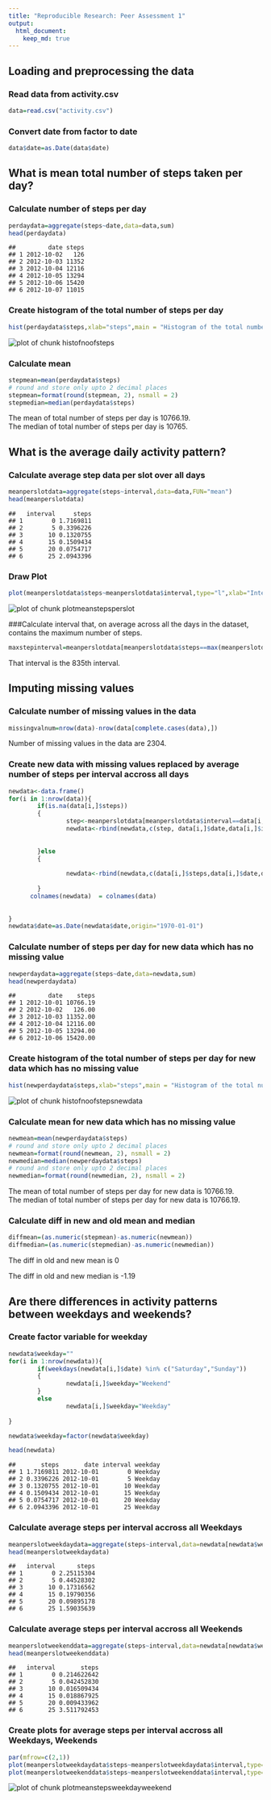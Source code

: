 ```yaml
---
title: "Reproducible Research: Peer Assessment 1"
output: 
  html_document:
    keep_md: true
---
```



## Loading and preprocessing the data
### Read data from activity.csv

```r
data=read.csv("activity.csv")
```
### Convert date from factor to date

```r
data$date=as.Date(data$date)
```

## What is mean total number of steps taken per day?
### Calculate number of steps per day

```r
perdaydata=aggregate(steps~date,data=data,sum)
head(perdaydata)
```

```
##         date steps
## 1 2012-10-02   126
## 2 2012-10-03 11352
## 3 2012-10-04 12116
## 4 2012-10-05 13294
## 5 2012-10-06 15420
## 6 2012-10-07 11015
```
### Create histogram of the total number of steps per day

```r
hist(perdaydata$steps,xlab="steps",main = "Histogram of the total number of steps per day",ylim = c(0,40))
```

![plot of chunk histofnoofsteps](figure/histofnoofsteps-1.png) 

### Calculate mean

```r
stepmean=mean(perdaydata$steps)
# round and store only upto 2 decimal places
stepmean=format(round(stepmean, 2), nsmall = 2)
stepmedian=median(perdaydata$steps)
```

The mean of total number of steps per day is 10766.19.  
The median of total number of steps per day is 10765.  

## What is the average daily activity pattern?

### Calculate average step data per slot over all days

```r
meanperslotdata=aggregate(steps~interval,data=data,FUN="mean")
head(meanperslotdata)
```

```
##   interval     steps
## 1        0 1.7169811
## 2        5 0.3396226
## 3       10 0.1320755
## 4       15 0.1509434
## 5       20 0.0754717
## 6       25 2.0943396
```

### Draw Plot


```r
plot(meanperslotdata$steps~meanperslotdata$interval,type="l",xlab="Intervals",ylab="Steps",main="Average no. of steps per interval",col="blue")
```

![plot of chunk plotmeanstepsperslot](figure/plotmeanstepsperslot-1.png) 

###Calculate interval that, on average across all the days in the dataset, contains the maximum number of steps.

```r
maxstepinterval=meanperslotdata[meanperslotdata$steps==max(meanperslotdata$steps),]$interval
```

That interval is the 835th interval.  

## Imputing missing values

### Calculate number of missing values in the data

```r
missingvalnum=nrow(data)-nrow(data[complete.cases(data),])
```
Number of missing values in the data are 2304.  

### Create new data with missing values replaced by average number of steps per interval accross all days

```r
newdata<-data.frame()
for(i in 1:nrow(data)){
        if(is.na(data[i,]$steps))
        {
                step<-meanperslotdata[meanperslotdata$interval==data[i,]$interval,]$steps
                newdata<-rbind(newdata,c(step, data[i,]$date,data[i,]$interval))
                
                
        }else
        {
                
                newdata<-rbind(newdata,c(data[i,]$steps,data[i,]$date,data[i,]$interval))
              
        }
      colnames(newdata)  = colnames(data)
     
      
}
newdata$date=as.Date(newdata$date,origin="1970-01-01")
```

### Calculate number of steps per day for new data which has no missing value

```r
newperdaydata=aggregate(steps~date,data=newdata,sum)
head(newperdaydata)
```

```
##         date    steps
## 1 2012-10-01 10766.19
## 2 2012-10-02   126.00
## 3 2012-10-03 11352.00
## 4 2012-10-04 12116.00
## 5 2012-10-05 13294.00
## 6 2012-10-06 15420.00
```
### Create histogram of the total number of steps per day for new data which has no missing value

```r
hist(newperdaydata$steps,xlab="steps",main = "Histogram of the total number of steps per day",ylim = c(0,40))
```

![plot of chunk histofnoofstepsnewdata](figure/histofnoofstepsnewdata-1.png) 

### Calculate mean for new data which has no missing value

```r
newmean=mean(newperdaydata$steps)
# round and store only upto 2 decimal places
newmean=format(round(newmean, 2), nsmall = 2)
newmedian=median(newperdaydata$steps)
# round and store only upto 2 decimal places
newmedian=format(round(newmedian, 2), nsmall = 2)
```

The mean of total number of steps per day for new data is 10766.19.  
The median of total number of steps per day for new data is 10766.19.  

### Calculate diff in new and old mean and median

```r
diffmean=(as.numeric(stepmean)-as.numeric(newmean))
diffmedian=(as.numeric(stepmedian)-as.numeric(newmedian))
```

The diff in old and new mean is 0  

The diff in old and new median is -1.19  


## Are there differences in activity patterns between weekdays and weekends?

### Create factor variable for weekday

```r
newdata$weekday=""
for(i in 1:nrow(newdata)){
        if(weekdays(newdata[i,]$date) %in% c("Saturday","Sunday"))
        {
                newdata[i,]$weekday="Weekend"
        }
        else
                newdata[i,]$weekday="Weekday"
                
}

newdata$weekday=factor(newdata$weekday)

head(newdata)
```

```
##       steps       date interval weekday
## 1 1.7169811 2012-10-01        0 Weekday
## 2 0.3396226 2012-10-01        5 Weekday
## 3 0.1320755 2012-10-01       10 Weekday
## 4 0.1509434 2012-10-01       15 Weekday
## 5 0.0754717 2012-10-01       20 Weekday
## 6 2.0943396 2012-10-01       25 Weekday
```


### Calculate average steps per interval accross all Weekdays


```r
meanperslotweekdaydata=aggregate(steps~interval,data=newdata[newdata$weekday=="Weekday",],FUN="mean")
head(meanperslotweekdaydata)
```

```
##   interval      steps
## 1        0 2.25115304
## 2        5 0.44528302
## 3       10 0.17316562
## 4       15 0.19790356
## 5       20 0.09895178
## 6       25 1.59035639
```

### Calculate average steps per interval accross all Weekends


```r
meanperslotweekenddata=aggregate(steps~interval,data=newdata[newdata$weekday=="Weekend",],FUN="mean")
head(meanperslotweekenddata)
```

```
##   interval       steps
## 1        0 0.214622642
## 2        5 0.042452830
## 3       10 0.016509434
## 4       15 0.018867925
## 5       20 0.009433962
## 6       25 3.511792453
```

### Create plots for average steps per interval accross all Weekdays, Weekends

```r
par(mfrow=c(2,1))
plot(meanperslotweekdaydata$steps~meanperslotweekdaydata$interval,type="l",xlab="Intervals",ylab="Steps",main="Average no. of steps per interval across all weekdays",ylim=c(-2,250),col="blue")
plot(meanperslotweekenddata$steps~meanperslotweekenddata$interval,type="l",xlab="Intervals",ylab="Steps",main="Average no. of steps per interval across all weekends",ylim=c(-2,250),col="blue")
```

![plot of chunk plotmeanstepsweekdayweekend](figure/plotmeanstepsweekdayweekend-1.png) 
